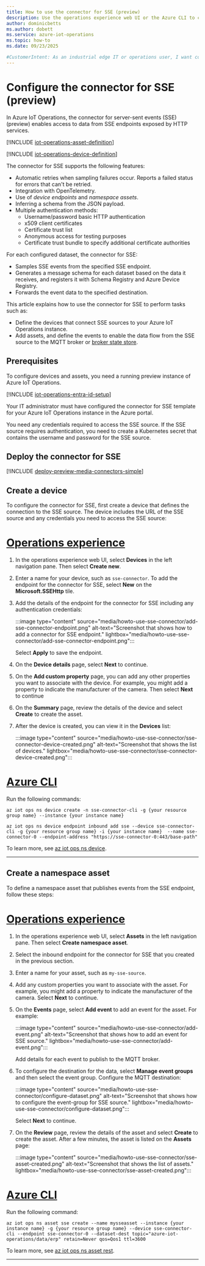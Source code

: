 ```yaml
---
title: How to use the connector for SSE (preview)
description: Use the operations experience web UI or the Azure CLI to configure assets and devices for connections to server-sent event (SSE) endpoints.
author: dominicbetts
ms.author: dobett
ms.service: azure-iot-operations
ms.topic: how-to
ms.date: 09/23/2025

#CustomerIntent: As an industrial edge IT or operations user, I want configure my Azure IoT Operations environment so that I can access data from SSE endpoints.
---
```


# Configure the connector for SSE (preview)

In Azure IoT Operations, the connector for server-sent events (SSE) (preview) enables access to data from SSE endpoints exposed by HTTP services.

[!INCLUDE [iot-operations-asset-definition](../includes/iot-operations-asset-definition.md)]

[!INCLUDE [iot-operations-device-definition](../includes/iot-operations-device-definition.md)]

The connector for SSE supports the following features:

- Automatic retries when sampling failures occur. Reports a failed status for errors that can't be retried.
- Integration with OpenTelemetry.
- Use of _device endpoints_ and _namespace assets_.
- Inferring a schema from the JSON payload.
- Multiple authentication methods:
  - Username/password basic HTTP authentication
  - x509 client certificates
  - Certificate trust list
  - Anonymous access for testing purposes
  - Certificate trust bundle to specify additional certificate authorities

For each configured dataset, the connector for SSE:

- Samples SSE events from the specified SSE endpoint.
- Generates a message schema for each dataset based on the data it receives, and registers it with Schema Registry and Azure Device Registry.
- Forwards the event data to the specified destination.

This article explains how to use the connector for SSE to perform tasks such as:

- Define the devices that connect SSE sources to your Azure IoT Operations instance.
- Add assets, and define the events to enable the data flow from the SSE source to the MQTT broker or [broker state store](../develop-edge-apps/overview-state-store.md).

## Prerequisites

To configure devices and assets, you need a running preview instance of Azure IoT Operations.

[!INCLUDE [iot-operations-entra-id-setup](../includes/iot-operations-entra-id-setup.md)]

Your IT administrator must have configured the connector for SSE template for your Azure IoT Operations instance in the Azure portal.

You need any credentials required to access the SSE source. If the SSE source requires authentication, you need to create a Kubernetes secret that contains the username and password for the SSE source.

## Deploy the connector for SSE

[!INCLUDE [deploy-preview-media-connectors-simple](../includes/deploy-preview-media-connectors-simple.md)]

## Create a device

To configure the connector for SSE, first create a device that defines the connection to the SSE source. The device includes the URL of the SSE source and any credentials you need to access the SSE source:

# [Operations experience](#tab/portal)

1. In the operations experience web UI, select **Devices** in the left navigation pane. Then select **Create new**.

1. Enter a name for your device, such as `sse-connector`. To add the endpoint for the connector for SSE, select **New** on the **Microsoft.SSEHttp** tile.

1. Add the details of the endpoint for the connector for SSE including any authentication credentials:

    :::image type="content" source="media/howto-use-sse-connector/add-sse-connector-endpoint.png" alt-text="Screenshot that shows how to add a connector for SSE endpoint." lightbox="media/howto-use-sse-connector/add-sse-connector-endpoint.png":::

    Select **Apply** to save the endpoint.

1. On the **Device details** page, select **Next** to continue.

1. On the **Add custom property** page, you can add any other properties you want to associate with the device. For example, you might add a property to indicate the manufacturer of the camera. Then select **Next** to continue

1. On the **Summary** page, review the details of the device and select **Create** to create the asset.

1. After the device is created, you can view it in the **Devices** list:

    :::image type="content" source="media/howto-use-sse-connector/sse-connector-device-created.png" alt-text="Screenshot that shows the list of devices." lightbox="media/howto-use-sse-connector/sse-connector-device-created.png":::

# [Azure CLI](#tab/cli)

Run the following commands:

```azurecli
az iot ops ns device create -n sse-connector-cli -g {your resource group name} --instance {your instance name} 

az iot ops ns device endpoint inbound add sse --device sse-connector-cli -g {your resource group name} -i {your instance name}  --name sse-connector-0 --endpoint-address "https://sse-connector-0:443/base-path"
```

To learn more, see [az iot ops ns device](/cli/azure/iot/ops/ns/device).

---

## Create a namespace asset

To define a namespace asset that publishes events from the SSE endpoint, follow these steps:

# [Operations experience](#tab/portal)

1. In the operations experience web UI, select **Assets** in the left navigation pane. Then select **Create namespace asset**.

1. Select the inbound endpoint for the connector for SSE that you created in the previous section.

1. Enter a name for your asset, such as `my-sse-source`.

1. Add any custom properties you want to associate with the asset. For example, you might add a property to indicate the manufacturer of the camera. Select **Next** to continue.

1. On the **Events** page, select **Add event** to add an event for the asset. For example:

    :::image type="content" source="media/howto-use-sse-connector/add-event.png" alt-text="Screenshot that shows how to add an event for SSE source." lightbox="media/howto-use-sse-connector/add-event.png":::

    Add details for each event to publish to the MQTT broker.

1. To configure the destination for the data, select **Manage event groups** and then select the event group. Configure the MQTT destination:

    :::image type="content" source="media/howto-use-sse-connector/configure-dataset.png" alt-text="Screenshot that shows how to configure the event-group for SSE source." lightbox="media/howto-use-sse-connector/configure-dataset.png":::

    Select **Next** to continue.

1. On the **Review** page, review the details of the asset and select **Create** to create the asset. After a few minutes, the asset is listed on the **Assets** page:

    :::image type="content" source="media/howto-use-sse-connector/sse-asset-created.png" alt-text="Screenshot that shows the list of assets." lightbox="media/howto-use-sse-connector/sse-asset-created.png":::

# [Azure CLI](#tab/cli)

Run the following command:

```azurecli
az iot ops ns asset sse create --name mysseasset --instance {your instance name} -g {your resource group name} --device sse-connector-cli --endpoint sse-connector-0 --dataset-dest topic="azure-iot-operations/data/erp" retain=Never qos=Qos1 ttl=3600
```

To learn more, see [az iot ops ns asset rest](/cli/azure/iot/ops/ns/asset/rest).

---
